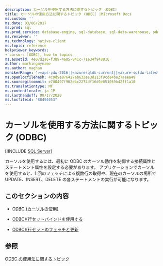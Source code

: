 ```yaml
---
description: カーソルを使用する方法に関するトピック (ODBC)
title: カーソルの使用方法に関するトピック (ODBC) |Microsoft Docs
ms.custom: ''
ms.date: 03/06/2017
ms.prod: sql
ms.prod_service: database-engine, sql-database, sql-data-warehouse, pdw
ms.reviewer: ''
ms.technology: native-client
ms.topic: reference
helpviewer_keywords:
- cursors [ODBC], how to topics
ms.assetid: 4e07d2a6-f389-4685-841c-71e34f948816
author: markingmyname
ms.author: maghan
monikerRange: '>=aps-pdw-2016||=azuresqldb-current||=azure-sqldw-latest||>=sql-server-2016||=sqlallproducts-allversions||>=sql-server-linux-2017||=azuresqldb-mi-current'
ms.openlocfilehash: 4c0d9e876427ab633ee3d113f9cde4be27aeea49
ms.sourcegitcommit: e700497f962e4c2274df16d9e651059b42ff1a10
ms.translationtype: MT
ms.contentlocale: ja-JP
ms.lasthandoff: 08/17/2020
ms.locfileid: "88494053"
---
```

# <a name="using-cursors-how-to-topics-odbc"></a>カーソルを使用する方法に関するトピック (ODBC)
[!INCLUDE [SQL Server](../../../includes/applies-to-version/sql-asdb-asdbmi-asa-pdw.md)]

  カーソルを使用するには、最初に ODBC のカーソル動作を制御する接続属性とステートメント属性を設定する必要があります。 アプリケーションでカーソルを使用すると、1 回のフェッチによる複数行の取得や、現在のカーソルの場所で UPDATE、INSERT、DELETE の各ステートメントの実行が可能になります。  
  
## <a name="in-this-section"></a>このセクションの内容  
  
-   [ODBC &#40;カーソルの使用&#41;](../../../relational-databases/native-client-odbc-how-to/cursors/use-cursors-odbc.md)  
  
-   [ODBC&#41;&#40;行セットバインドを使用する ](../../../relational-databases/native-client-odbc-how-to/cursors/use-rowset-binding-odbc.md)  
  
-   [ODBC&#41;&#40;行セットのフェッチと更新 ](../../../relational-databases/native-client-odbc-how-to/cursors/fetch-and-update-rowsets-odbc.md)  
  
## <a name="see-also"></a>参照  
 [ODBC の使用法に関するトピック](../../../relational-databases/native-client-odbc-how-to/odbc-how-to-topics.md)  
  
  
